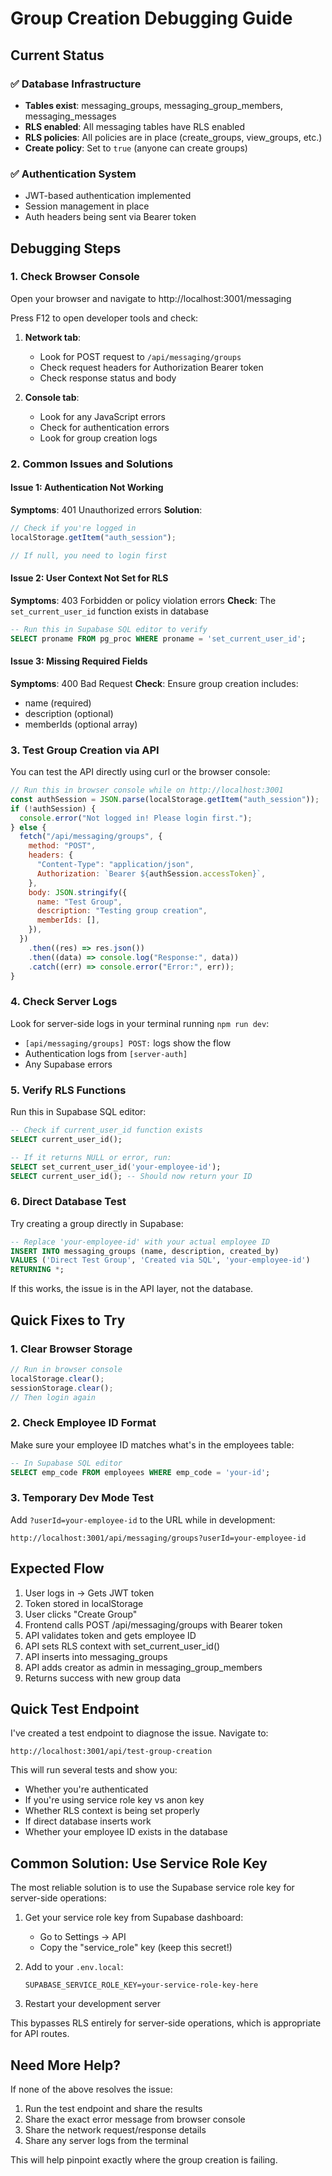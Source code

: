# Group Creation Debugging Guide

## Current Status

### ✅ Database Infrastructure

- **Tables exist**: messaging_groups, messaging_group_members, messaging_messages
- **RLS enabled**: All messaging tables have RLS enabled
- **RLS policies**: All policies are in place (create_groups, view_groups, etc.)
- **Create policy**: Set to `true` (anyone can create groups)

### ✅ Authentication System

- JWT-based authentication implemented
- Session management in place
- Auth headers being sent via Bearer token

## Debugging Steps

### 1. Check Browser Console

Open your browser and navigate to http://localhost:3001/messaging

Press F12 to open developer tools and check:

1. **Network tab**:

   - Look for POST request to `/api/messaging/groups`
   - Check request headers for Authorization Bearer token
   - Check response status and body

2. **Console tab**:
   - Look for any JavaScript errors
   - Check for authentication errors
   - Look for group creation logs

### 2. Common Issues and Solutions

#### Issue 1: Authentication Not Working

**Symptoms**: 401 Unauthorized errors
**Solution**:

```javascript
// Check if you're logged in
localStorage.getItem("auth_session");

// If null, you need to login first
```

#### Issue 2: User Context Not Set for RLS

**Symptoms**: 403 Forbidden or policy violation errors
**Check**: The `set_current_user_id` function exists in database

```sql
-- Run this in Supabase SQL editor to verify
SELECT proname FROM pg_proc WHERE proname = 'set_current_user_id';
```

#### Issue 3: Missing Required Fields

**Symptoms**: 400 Bad Request
**Check**: Ensure group creation includes:

- name (required)
- description (optional)
- memberIds (optional array)

### 3. Test Group Creation via API

You can test the API directly using curl or the browser console:

```javascript
// Run this in browser console while on http://localhost:3001
const authSession = JSON.parse(localStorage.getItem("auth_session"));
if (!authSession) {
  console.error("Not logged in! Please login first.");
} else {
  fetch("/api/messaging/groups", {
    method: "POST",
    headers: {
      "Content-Type": "application/json",
      Authorization: `Bearer ${authSession.accessToken}`,
    },
    body: JSON.stringify({
      name: "Test Group",
      description: "Testing group creation",
      memberIds: [],
    }),
  })
    .then((res) => res.json())
    .then((data) => console.log("Response:", data))
    .catch((err) => console.error("Error:", err));
}
```

### 4. Check Server Logs

Look for server-side logs in your terminal running `npm run dev`:

- `[api/messaging/groups] POST:` logs show the flow
- Authentication logs from `[server-auth]`
- Any Supabase errors

### 5. Verify RLS Functions

Run this in Supabase SQL editor:

```sql
-- Check if current_user_id function exists
SELECT current_user_id();

-- If it returns NULL or error, run:
SELECT set_current_user_id('your-employee-id');
SELECT current_user_id(); -- Should now return your ID
```

### 6. Direct Database Test

Try creating a group directly in Supabase:

```sql
-- Replace 'your-employee-id' with your actual employee ID
INSERT INTO messaging_groups (name, description, created_by)
VALUES ('Direct Test Group', 'Created via SQL', 'your-employee-id')
RETURNING *;
```

If this works, the issue is in the API layer, not the database.

## Quick Fixes to Try

### 1. Clear Browser Storage

```javascript
// Run in browser console
localStorage.clear();
sessionStorage.clear();
// Then login again
```

### 2. Check Employee ID Format

Make sure your employee ID matches what's in the employees table:

```sql
-- In Supabase SQL editor
SELECT emp_code FROM employees WHERE emp_code = 'your-id';
```

### 3. Temporary Dev Mode Test

Add `?userId=your-employee-id` to the URL while in development:

```
http://localhost:3001/api/messaging/groups?userId=your-employee-id
```

## Expected Flow

1. User logs in → Gets JWT token
2. Token stored in localStorage
3. User clicks "Create Group"
4. Frontend calls POST /api/messaging/groups with Bearer token
5. API validates token and gets employee ID
6. API sets RLS context with set_current_user_id()
7. API inserts into messaging_groups
8. API adds creator as admin in messaging_group_members
9. Returns success with new group data

## Quick Test Endpoint

I've created a test endpoint to diagnose the issue. Navigate to:

```
http://localhost:3001/api/test-group-creation
```

This will run several tests and show you:

- Whether you're authenticated
- If you're using service role key vs anon key
- Whether RLS context is being set properly
- If direct database inserts work
- Whether your employee ID exists in the database

## Common Solution: Use Service Role Key

The most reliable solution is to use the Supabase service role key for server-side operations:

1. Get your service role key from Supabase dashboard:

   - Go to Settings → API
   - Copy the "service_role" key (keep this secret!)

2. Add to your `.env.local`:

   ```
   SUPABASE_SERVICE_ROLE_KEY=your-service-role-key-here
   ```

3. Restart your development server

This bypasses RLS entirely for server-side operations, which is appropriate for API routes.

## Need More Help?

If none of the above resolves the issue:

1. Run the test endpoint and share the results
2. Share the exact error message from browser console
3. Share the network request/response details
4. Share any server logs from the terminal

This will help pinpoint exactly where the group creation is failing.
